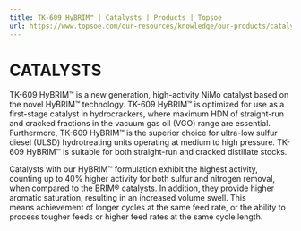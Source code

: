 ```yaml
---
title: TK-609 HyBRIM™ | Catalysts | Products | Topsoe
url: https://www.topsoe.com/our-resources/knowledge/our-products/catalysts/tk-609-hybrimtm#main-content
---
```


# CATALYSTS

TK-609 HyBRIM™ is a new generation, high-activity NiMo catalyst based on the novel HyBRIM™ technology. TK-609 HyBRIM™ is optimized for use as a first-stage catalyst in hydrocrackers, where maximum HDN of straight-run and cracked fractions in the vacuum gas oil (VGO) range are essential. Furthermore, TK-609 HyBRIM™ is the superior choice for ultra-low sulfur diesel (ULSD) hydrotreating units operating at medium to high pressure. TK-609 HyBRIM™ is suitable for both straight-run and cracked distillate stocks.

Catalysts with our HyBRIM™ formulation exhibit the highest activity, counting up to 40% higher activity for both sulfur and nitrogen removal, when compared to the BRIM® catalysts. In addition, they provide higher aromatic saturation, resulting in an increased volume swell. This means achievement of longer cycles at the same feed rate, or the ability to process tougher feeds or higher feed rates at the same cycle length.